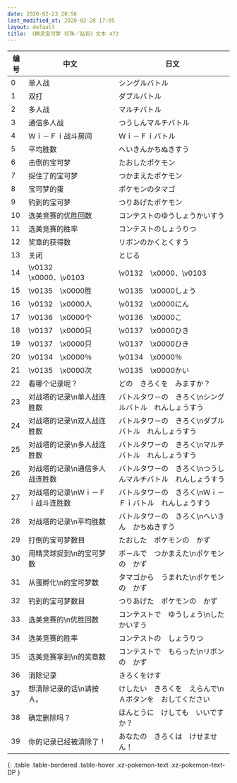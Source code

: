 ```yaml
---
date: 2020-02-23 20:56
last_modified_at: 2020-02-28 17:05
layout: default
title: 《精灵宝可梦 珍珠／钻石》文本 473
---
```

| 编号 | 中文 | 日文 |
| ---- | ---- | ---- |
| 0 | 单人战 | シングルバトル |
| 1 | 双打 | ダブルバトル |
| 2 | 多人战 | マルチバトル |
| 3 | 通信多人战 | つうしんマルチバトル |
| 4 | Ｗｉ－Ｆｉ战斗房间 | Ｗｉ－Ｆｉバトル |
| 5 | 平均胜数 | へいきんかちぬきすう |
| 6 | 击倒的宝可梦 | たおしたポケモン |
| 7 | 捉住了的宝可梦 | つかまえたポケモン |
| 8 | 宝可梦的蛋 | ポケモンのタマゴ |
| 9 | 钓到的宝可梦 | つりあげたポケモン |
| 10 | 选美竞赛的优胜回数 | コンテストのゆうしょうかいすう |
| 11 | 选美竞赛的胜率 | コンテストのしょうりつ |
| 12 | 奖章的获得数 | リボンのかくとくすう |
| 13 | 关闭 | とじる |
| 14 | \v0132　\x0000．\v0103　　 | \v0132　\x0000．\v0103　　 |
| 15 | \v0135　\x0000胜 | \v0135　\x0000しょう |
| 16 | \v0132　\x0000人 | \v0132　\x0000にん |
| 17 | \v0136　\x0000个 | \v0136　\x0000こ |
| 18 | \v0137　\x0000只 | \v0137　\x0000ひき |
| 19 | \v0137　\x0000只 | \v0137　\x0000ひき |
| 20 | \v0134　\x0000％ | \v0134　\x0000％ |
| 21 | \v0135　\x0000次 | \v0135　\x0000かい |
| 22 | 看哪个记录呢？ | どの　きろくを　みますか？ |
| 23 | 对战塔的记录\n单人战连胜数 | バトルタワ－の　きろく\nシングルバトル　れんしょうすう |
| 24 | 对战塔的记录\n双人战连胜数 | バトルタワ－の　きろく\nダブルバトル　れんしょうすう |
| 25 | 对战塔的记录\n多人战连胜数 | バトルタワ－の　きろく\nマルチバトル　れんしょうすう |
| 26 | 对战塔的记录\n通信多人战连胜数 | バトルタワ－の　きろく\nつうしんマルチバトル　れんしょうすう |
| 27 | 对战塔的记录\nＷｉ－Ｆｉ战斗连胜数 | バトルタワ－の　きろく\nＷｉ－Ｆｉバトル　れんしょうすう |
| 28 | 对战塔的记录\n平均胜数 | バトルタワ－の　きろく\nへいきん　かちぬきすう |
| 29 | 打倒的宝可梦数目 | たおした　ポケモンの　かず |
| 30 | 用精灵球捉到\n的宝可梦数 | ボ－ルで　つかまえた\nポケモンの　かず |
| 31 | 从蛋孵化\n的宝可梦数 | タマゴから　うまれた\nポケモンの　かず |
| 32 | 钓到的宝可梦数目 | つりあげた　ポケモンの　かず |
| 33 | 选美竞赛的\n优胜回数 | コンテストで　ゆうしょう\nした　かいすう |
| 34 | 选美竞赛的胜率 | コンテストの　しょうりつ |
| 35 | 选美竞赛拿到\n的奖章数 | コンテストで　もらった\nリボンの　かず |
| 36 | 消除记录 | きろくをけす |
| 37 | 想清除记录的话\n请按Ａ。 | けしたい　きろくを　えらんで\nＡボタンを　おしてください |
| 38 | 确定删除吗？ | ほんとうに　けしても　いいですか？ |
| 39 | 你的记录已经被清除了！ | あなたの　きろくは　けせません！ |
{: .table .table-bordered .table-hover .xz-pokemon-text .xz-pokemon-text-DP }